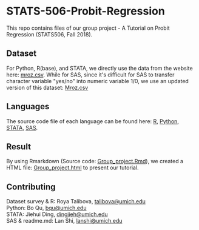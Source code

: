 # STATS-506-Probit-Regression

This repo contains files of our  group project - A Tutorial on Probit Regression (STATS506, Fall 2018).

## Dataset
For Python, R(base), and STATA, we directly use the data from the website here: [mroz.csv](https://vincentarelbundock.github.io/Rdatasets/csv/carData/Mroz.csv).
While for SAS, since it's difficult for SAS to transfer character variable "yes/no" into numeric variable 1/0, we use an updated version of this dataset: [Mroz.csv](https://raw.githubusercontent.com/boboququ/STATS-506-Probit-Regression/master/Mroz.csv)

## Languages 
The source code file of each language can be found here:
[R](https://github.com/boboququ/STATS-506-Probit-Regression/blob/talibova-patch-1/Group_project.R),
[Python](https://github.com/boboququ/STATS-506-Probit-Regression/tree/talibova-patch-1/Python),
[STATA](https://github.com/boboququ/STATS-506-Probit-Regression/blob/talibova-patch-1/Stata/Stata_probit.do),
[SAS](https://github.com/boboququ/STATS-506-Probit-Regression/blob/master/mroz_ls.sas).

## Result
By using Rmarkdown (Source code: [Group_project.Rmd](https://github.com/boboququ/STATS-506-Probit-Regression/blob/talibova-patch-1/Group_project.Rmd)), we created a HTML file: [Group_project.html](https://github.com/boboququ/STATS-506-Probit-Regression/blob/talibova-patch-1/Group_project.html) to present our tutorial.

## Contributing
Dataset survey & R: Roya Talibova, <talibova@umich.edu>   
Python: Bo Qu, <bqu@umich.edu>   
STATA: Jiehui Ding, <dingjieh@umich.edu>   
SAS & readme.md: Lan Shi, <lanshi@umich.edu>   

